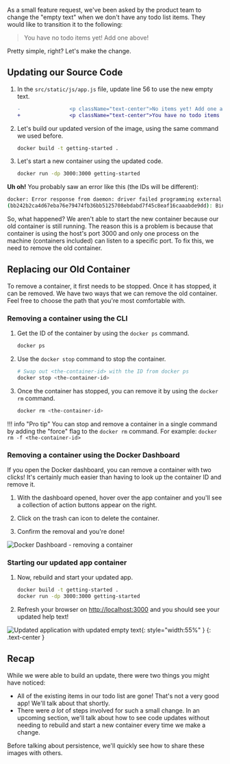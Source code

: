 
As a small feature request, we've been asked by the product team to
change the "empty text" when we don't have any todo list items. They
would like to transition it to the following:

> You have no todo items yet! Add one above!

Pretty simple, right? Let's make the change.

## Updating our Source Code

1. In the `src/static/js/app.js` file, update line 56 to use the new empty text.

    ```diff
    -                <p className="text-center">No items yet! Add one above!</p>
    +                <p className="text-center">You have no todo items yet! Add one above!</p>
    ```

1. Let's build our updated version of the image, using the same command we used before.

    ```bash
    docker build -t getting-started .
    ```

1. Let's start a new container using the updated code.

    ```bash
    docker run -dp 3000:3000 getting-started
    ```

**Uh oh!** You probably saw an error like this (the IDs will be different):

```bash
docker: Error response from daemon: driver failed programming external connectivity on endpoint laughing_burnell 
(bb242b2ca4d67eba76e79474fb36bb5125708ebdabd7f45c8eaf16caaabde9dd): Bind for 0.0.0.0:3000 failed: port is already allocated.
```

So, what happened? We aren't able to start the new container because our old container is still
running. The reason this is a problem is because that container is using the host's port 3000 and
only one process on the machine (containers included) can listen to a specific port. To fix this, 
we need to remove the old container.


## Replacing our Old Container

To remove a container, it first needs to be stopped. Once it has stopped, it can be removed. We have two
ways that we can remove the old container. Feel free to choose the path that you're most comfortable with.


### Removing a container using the CLI

1. Get the ID of the container by using the `docker ps` command.

    ```bash
    docker ps
    ```

1. Use the `docker stop` command to stop the container.

    ```bash
    # Swap out <the-container-id> with the ID from docker ps
    docker stop <the-container-id>
    ```

1. Once the container has stopped, you can remove it by using the `docker rm` command.

    ```bash
    docker rm <the-container-id>
    ```

!!! info "Pro tip"
    You can stop and remove a container in a single command by adding the "force" flag
    to the `docker rm` command. For example: `docker rm -f <the-container-id>`

### Removing a container using the Docker Dashboard

If you open the Docker dashboard, you can remove a container with two clicks! It's certainly
much easier than having to look up the container ID and remove it.

1. With the dashboard opened, hover over the app container and you'll see a collection of action
    buttons appear on the right.

1. Click on the trash can icon to delete the container. 

1. Confirm the removal and you're done!

![Docker Dashboard - removing a container](dashboard-removing-container.png)


### Starting our updated app container

1. Now, rebuild and start your updated app.

    ```bash
    docker build -t getting-started .
    docker run -dp 3000:3000 getting-started
    ```

1. Refresh your browser on [http://localhost:3000](http://localhost:3000) and you should see your updated help text!

![Updated application with updated empty text](todo-list-updated-empty-text.png){: style="width:55%" }
{: .text-center }



## Recap

While we were able to build an update, there were two things you might have noticed:

- All of the existing items in our todo list are gone! That's not a very good app! We'll talk about that
shortly.
- There were _a lot_ of steps involved for such a small change. In an upcoming section, we'll talk about 
how to see code updates without needing to rebuild and start a new container every time we make a change.

Before talking about persistence, we'll quickly see how to share these images with others.
